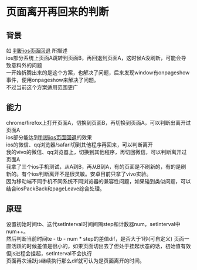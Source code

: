 # 页面离开再回来的判断
## 背景
如 [判断ios页面回退](./iosPageBack.md) 所描述<br/>
ios部分系统上页面A跳转到页面B，再回退到页面A，这时候A没刷新，可能会导致意料外的问题<br/>
一开始折腾出来的是这个方案，也解决了问题，后来发现window有onpageshow事件，便用onpageshow来解决了问题。<br/>
不过当前这个方案适用范围更广
## 能力
chrome/firefox上打开页面A，切换到页面B，再切换到页面A，可以判断出离开过页面A<br/>
ios部分能达到[判断ios页面回退](./iosPageBack.md)的效果<br/>
ios的微信、qq浏览器/safari切到其他程序再回来，可以判断离开<br/>
我的vivo的微信、qq浏览器上，切换到其他程序，再切回微信，可以判断离开过页面A<br/>
我拿了三个ios手机测试，从A到B，再从B到A，有的页面是不刷新的，有的是刷新的。有个ios判断离开不是很灵敏。安卓目前只拿了vivo实验。<br/>
因为移动端不同手机不同系统不同浏览器的兼容性问题，如果碰到类似问题，可以结合iosPackBack和pageLeave综合处理。
## 原理
设置初始时间tb、迭代setInterval时间间隔step和计数器num，setInterval中num++。<br/>
然后判断当前时间te - tb - num * step的差值dif，是否大于1秒(可自定义)
页面一直活跃的时候差值是很小的，如果页面切出去了但处于挂起状态的话，初始值有效但js进程会挂起，setInterval不会执行<br/>
页面再次活跃js继续执行那么dif就可认为是页面离开的时间。

